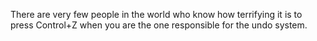 There are very few people in the world who know how terrifying it is to press Control+Z when you are the one responsible for the undo system.